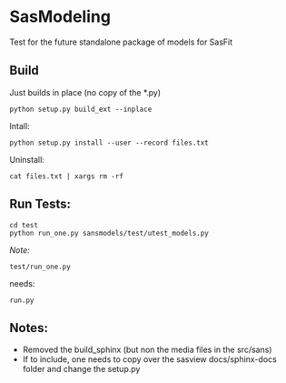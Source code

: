 SasModeling
===========

Test for the future standalone package of models for SasFit

Build
-----
Just builds in place (no copy of the *.py)

```
python setup.py build_ext --inplace
```

Intall:

```
python setup.py install --user --record files.txt
```

Uninstall:

```
cat files.txt | xargs rm -rf
```

Run Tests:
----------

```
cd test
python run_one.py sansmodels/test/utest_models.py
```

*Note:*

```
test/run_one.py
```

needs:

```
run.py
```

Notes:
------
- Removed the build_sphinx (but non the media files in the src/sans)
 - If to include, one needs to copy over the sasview docs/sphinx-docs folder and change the setup.py
